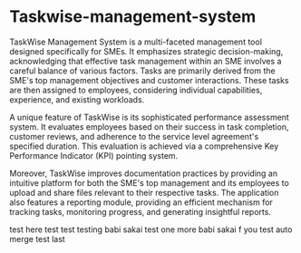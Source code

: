 # Taskwise-management-system

TaskWise Management System is a multi-faceted management tool designed specifically for SMEs. It emphasizes strategic decision-making, acknowledging that effective task management within an SME involves a careful balance of various factors. Tasks are primarily derived from the SME's top management objectives and customer interactions. These tasks are then assigned to employees, considering individual capabilities, experience, and existing workloads.

A unique feature of TaskWise is its sophisticated performance assessment system. It evaluates employees based on their success in task completion, customer reviews, and adherence to the service level agreement's specified duration. This evaluation is achieved via a comprehensive Key Performance Indicator (KPI) pointing system.

Moreover, TaskWise improves documentation practices by providing an intuitive platform for both the SME's top management and its employees to upload and share files relevant to their respective tasks. The application also features a reporting module, providing an efficient mechanism for tracking tasks, monitoring progress, and generating insightful reports.

test here
test test
testing babi sakai
test one more
babi sakai f you
test auto merge
test last
